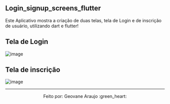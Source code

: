 ## Login_signup_screens_flutter ##
Este Aplicativo mostra a criação de duas telas, tela de Login e de inscrição de usuário, utilizando dart e flutter!

## Tela de Login ##
![image](https://user-images.githubusercontent.com/49567926/201529101-a670e47a-e70b-4021-aa46-3aa4fc164856.png)

## Tela de inscrição ##
![image](https://user-images.githubusercontent.com/49567926/201529104-be73a83a-fa11-4e71-8112-72c09bebde9d.png)

---
<p align="center">Feito por: Geovane Araujo :green_heart: </p>

